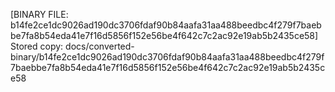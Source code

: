 [BINARY FILE: b14fe2ce1dc9026ad190dc3706fdaf90b84aafa31aa488beedbc4f279f7baebbe7fa8b54eda41e7f16d5856f152e56be4f642c7c2ac92e19ab5b2435ce58]
Stored copy: docs/converted-binary/b14fe2ce1dc9026ad190dc3706fdaf90b84aafa31aa488beedbc4f279f7baebbe7fa8b54eda41e7f16d5856f152e56be4f642c7c2ac92e19ab5b2435ce58
